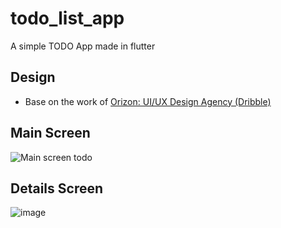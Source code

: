 # todo_list_app

A simple TODO App made in flutter


## Design 

- Base on the work of  [ Orizon: UI/UX Design Agency (Dribble) ](https://dribbble.com/shots/5395283-Admin-Inventory-Management-App-Day-287-365-Project365)


## Main Screen
![Main screen todo](https://user-images.githubusercontent.com/456256/231896678-0550c4cf-3282-4a8e-8d36-8f589a35a368.png)


## Details Screen
![image](https://user-images.githubusercontent.com/456256/231896880-18e6bb85-2142-40a1-aa56-f06dffd5c5f3.png)


